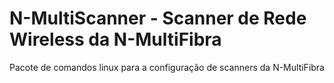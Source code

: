 
# N-MultiScanner - Scanner de Rede Wireless da N-MultiFibra

Pacote de comandos linux para a configuração de scanners da N-MultiFibra